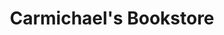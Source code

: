 ---
title: "Carmichael's Bookstore"
url: /louisville/carmichaels-bookstore-bardstown-road/
shop: Bücher
---